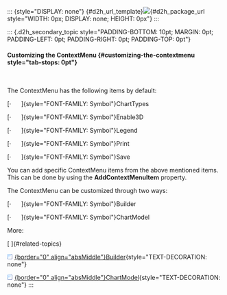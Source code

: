 ::: {style="DISPLAY: none"}
[](ms-xhelp:///?Id=d2h_url_template){#d2h_url_template}![](!package_url!){#d2h_package_url style="WIDTH: 0px; DISPLAY: none; HEIGHT: 0px"}
:::

::: {.d2h_secondary_topic style="PADDING-BOTTOM: 10pt; MARGIN: 0pt; PADDING-LEFT: 0pt; PADDING-RIGHT: 0pt; PADDING-TOP: 0pt"}
#### Customizing the ContextMenu {#customizing-the-contextmenu style="tab-stops: 0pt"}

 

The ContextMenu has the following items by default:

[·      ]{style="FONT-FAMILY: Symbol"}ChartTypes

[·      ]{style="FONT-FAMILY: Symbol"}Enable3D

[·      ]{style="FONT-FAMILY: Symbol"}Legend

[·      ]{style="FONT-FAMILY: Symbol"}Print

[·      ]{style="FONT-FAMILY: Symbol"}Save

You can add specific ContextMenu items from the above mentioned items. This can be done by using the **AddContextMenuItem** property.

The ContextMenu can be customized through two ways:

[·      ]{style="FONT-FAMILY: Symbol"}Builder

[·      ]{style="FONT-FAMILY: Symbol"}ChartModel

More:

[ ]{#related-topics}

[![](button.gif){border="0" align="absMiddle"}Builder](ms-xhelp:///?Id=a569fb02-d8e4-4b4a-a88b-833af8056299){style="TEXT-DECORATION: none"}

[![](button.gif){border="0" align="absMiddle"}ChartModel](ms-xhelp:///?Id=5111c1af-7576-463d-a2ee-368de4928666){style="TEXT-DECORATION: none"}
:::
